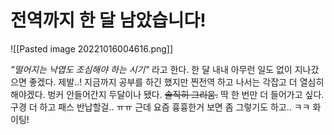 # 전역까지 한 달 남았습니다!
![[Pasted image 20221016004616.png]]

_"떨어지는 낙엽도 조심해야 하는 시기"_ 라고 한다. 한 달 내내 아무런 일도 없이 지나갔으면 좋겠다. 제발..!
지금까지 공부를 하긴 했지만 찐전역 하고 나서는 각잡고 더 열심히 해야겠다.
벙커 안들어간지 두달이나 됐다. ~~솔직히 그리움.~~ 딱 한 번만 더 들어가고 싶다. 구경 더 하고 패스 반납할걸.. ㅠㅠ
근데 요즘 흉흉한거 보면 좀 그렇기도 하고.. ㅋㅋ 화이팅!
